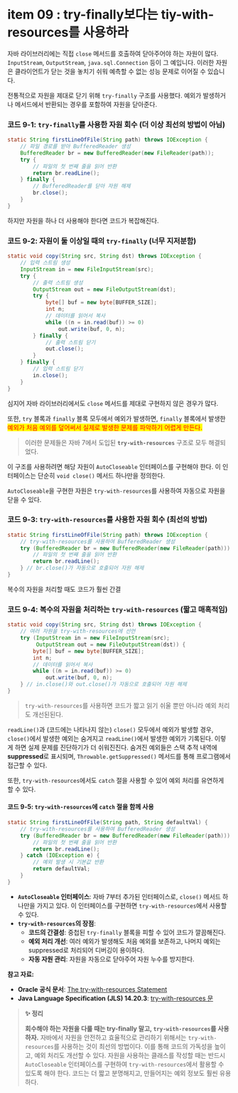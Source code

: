 # item 09 : try-finally보다는 tiy-with-resources를 사용하라

자바 라이브러리에는 직접 `close` 메서드를 호출하여 닫아주어야 하는 자원이 많다. `InputStream`, `OutputStream`, `java.sql.Connection` 등이 그 예입니다. 이러한 자원은 클라이언트가 닫는 것을 놓치기 쉬워 예측할 수 없는 성능 문제로 이어질 수 있습니다.&#x20;

전통적으로 자원을 제대로 닫기 위해 `try-finally` 구조를 사용했다. 예외가 발생하거나 메서드에서 반환되는 경우를 포함하여 자원을 닫아준다.

### 코드 9-1: `try-finally`를 사용한 자원 회수 (더 이상 최선의 방법이 아님)

```java
static String firstLineOfFile(String path) throws IOException {
    // 파일 경로를 받아 BufferedReader 생성
    BufferedReader br = new BufferedReader(new FileReader(path));
    try {
        // 파일의 첫 번째 줄을 읽어 반환
        return br.readLine();
    } finally {
        // BufferedReader를 닫아 자원 해제
        br.close();
    }
}
```

하지만 자원을 하나 더 사용해야 한다면 코드가 복잡해진다.

### 코드 9-2: 자원이 둘 이상일 때의 `try-finally` (너무 지저분함)

```java
static void copy(String src, String dst) throws IOException {
    // 입력 스트림 생성
    InputStream in = new FileInputStream(src);
    try {
        // 출력 스트림 생성
        OutputStream out = new FileOutputStream(dst);
        try {
            byte[] buf = new byte[BUFFER_SIZE];
            int n;
            // 데이터를 읽어서 복사
            while ((n = in.read(buf)) >= 0)
                out.write(buf, 0, n);
        } finally {
            // 출력 스트림 닫기
            out.close();
        }
    } finally {
        // 입력 스트림 닫기
        in.close();
    }
}

```

심지어 자바 라이브러리에서도 `close` 메서드를 제대로 구현하지 않은 경우가 많다.

또한, `try` 블록과 `finally` 블록 모두에서 예외가 발생하면, `finally` 블록에서 발생한 <mark style="color:red;">예외가 처음 예외를 덮어써서 실제로 발생한 문제를 파악하기 어렵게 만든다.</mark>

> 이러한 문제들은 자바 7에서 도입된 **`try-with-resources`** 구조로 모두 해결되었다.&#x20;

이 구조를 사용하려면 해당 자원이 `AutoCloseable` 인터페이스를 구현해야 한다. 이 인터페이스는 단순히 `void close()` 메서드 하나만을 정의한다.

`AutoCloseable`을 구현한 자원은 `try-with-resources`를 사용하여 자동으로 자원을 닫을 수 있다.

### 코드 9-3: `try-with-resources`를 사용한 자원 회수 (최선의 방법)

```java
static String firstLineOfFile(String path) throws IOException {
    // try-with-resources를 사용하여 BufferedReader 생성
    try (BufferedReader br = new BufferedReader(new FileReader(path))) {
        // 파일의 첫 번째 줄을 읽어 반환
        return br.readLine();
    } // br.close()가 자동으로 호출되어 자원 해제
}

```

복수의 자원을 처리할 때도 코드가 훨씬 간결

### 코드 9-4: 복수의 자원을 처리하는 `try-with-resources` (짧고 매혹적임)

```java
static void copy(String src, String dst) throws IOException {
    // 여러 자원을 try-with-resources에 선언
    try (InputStream in = new FileInputStream(src);
         OutputStream out = new FileOutputStream(dst)) {
        byte[] buf = new byte[BUFFER_SIZE];
        int n;
        // 데이터를 읽어서 복사
        while ((n = in.read(buf)) >= 0)
            out.write(buf, 0, n);
    } // in.close()와 out.close()가 자동으로 호출되어 자원 해제
}

```

> `try-with-resources`를 사용하면 코드가 짧고 읽기 쉬울 뿐만 아니라 예외 처리도 개선된된다.&#x20;

`readLine()`과 (코드에는 나타나지 않는) `close()` 모두에서 예외가 발생할 경우, `close()`에서 발생한 예외는 숨겨지고 `readLine()`에서 발생한 예외가 기록된다. 이렇게 하면 실제 문제를 진단하기가 더 쉬워진진다. 숨겨진 예외들은 스택 추적 내역에 **suppressed**로 표시되며, `Throwable.getSuppressed()` 메서드를 통해 프로그램에서 접근할 수 있다.

또한, `try-with-resources`에서도 `catch` 절을 사용할 수 있어 예외 처리를 유연하게 할 수 있다.

#### 코드 9-5: `try-with-resources`에 `catch` 절을 함께 사용

```java
static String firstLineOfFile(String path, String defaultVal) {
    // try-with-resources를 사용하여 BufferedReader 생성
    try (BufferedReader br = new BufferedReader(new FileReader(path))) {
        // 파일의 첫 번째 줄을 읽어 반환
        return br.readLine();
    } catch (IOException e) {
        // 예외 발생 시 기본값 반환
        return defaultVal;
    }
}

```

* **`AutoCloseable` 인터페이스**: 자바 7부터 추가된 인터페이스로, `close()` 메서드 하나만을 가지고 있다. 이 인터페이스를 구현하면 `try-with-resources`에서 사용할 수 있다.
* **`try-with-resources`의 장점**:
  * **코드의 간결성**: 중첩된 `try-finally` 블록을 피할 수 있어 코드가 깔끔해진다.
  * **예외 처리 개선**: 여러 예외가 발생해도 처음 예외를 보존하고, 나머지 예외는 suppressed로 처리되어 디버깅이 용이하다.
  * **자동 자원 관리**: 자원을 자동으로 닫아주어 자원 누수를 방지한다.

**참고 자료:**

* **Oracle 공식 문서**: [The try-with-resources Statement](https://docs.oracle.com/javase/tutorial/essential/exceptions/tryResourceClose.html)
* **Java Language Specification (JLS) 14.20.3**: [try-with-resources 문](https://docs.oracle.com/javase/specs/jls/se7/html/jls-14.html#jls-14.20.3)

> **✨ 정리**
>
> **회수해야 하는 자원을 다룰 때는 try-finally 말고, `try-with-resources`를 사용하자.** 자바에서 자원을 안전하고 효율적으로 관리하기 위해서는 `try-with-resources`를 사용하는 것이 최선의 방법이다. 이를 통해 코드의 가독성을 높이고, 예외 처리도 개선할 수 있다. 자원을 사용하는 클래스를 작성할 때는 반드시 `AutoCloseable` 인터페이스를 구현하여 `try-with-resources`에서 활용할 수 있도록 해야 한다. 코드는 더 짧고 분명해지고, 만들어지는 예외 정보도 훨씬 유용하다.&#x20;
